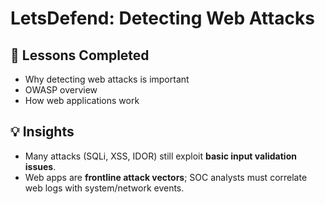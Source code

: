 # LetsDefend: Detecting Web Attacks

## 📌 Lessons Completed
- Why detecting web attacks is important  
- OWASP overview  
- How web applications work  

## 💡 Insights
- Many attacks (SQLi, XSS, IDOR) still exploit **basic input validation issues**.  
- Web apps are **frontline attack vectors**; SOC analysts must correlate web logs with system/network events.  
